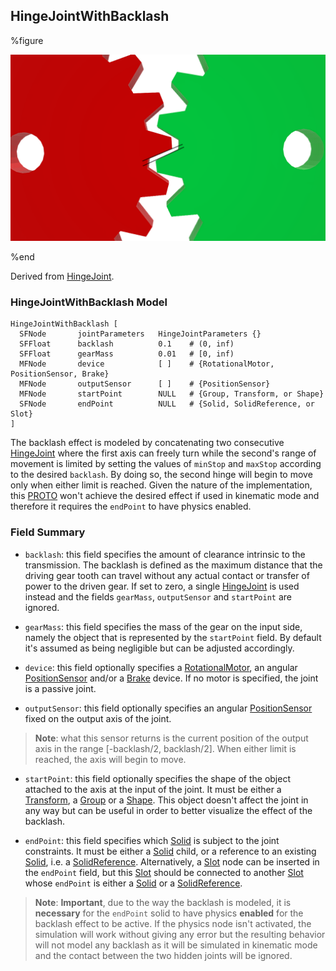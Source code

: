 ## HingeJointWithBacklash

%figure

![HingeJointWithBacklash](images/joints/HingeJointWithBacklash/HingeJointWithBacklash.png)

%end

Derived from [HingeJoint](../reference/hingejoint.md).

### HingeJointWithBacklash Model

```
HingeJointWithBacklash [
  SFNode       jointParameters   HingeJointParameters {} 
  SFFloat      backlash          0.1    # (0, inf)
  SFFloat      gearMass          0.01   # [0, inf)
  MFNode       device            [ ]    # {RotationalMotor, PositionSensor, Brake}
  MFNode       outputSensor      [ ]    # {PositionSensor}
  MFNode       startPoint        NULL   # {Group, Transform, or Shape}
  SFNode       endPoint          NULL   # {Solid, SolidReference, or Slot}
]
```

The backlash effect is modeled by concatenating two consecutive [HingeJoint](../reference/hingejoint.md) where the first axis can freely turn while the second's range of movement is limited by setting the values of `minStop` and `maxStop` according to the desired `backlash`.
By doing so, the second hinge will begin to move only when either limit is reached.
Given the nature of the implementation, this [PROTO](../reference/proto.md) won't achieve the desired effect if used in kinematic mode and therefore it requires the `endPoint` to have physics enabled.

### Field Summary

- `backlash`: this field specifies the amount of clearance intrinsic to the transmission. The backlash is defined as the maximum distance that the driving gear tooth can travel without any actual contact or transfer of power to the driven gear.
If set to zero, a single [HingeJoint](../reference/hingejoint.md) is used instead and the fields `gearMass`, `outputSensor` and `startPoint` are ignored.

- `gearMass`: this field specifies the mass of the gear on the input side, namely the object that is represented by the `startPoint` field. By default it's assumed as being negligible but can be adjusted accordingly.

- `device`: this field optionally specifies a [RotationalMotor](../reference/rotationalmotor.md), an angular [PositionSensor](../reference/positionsensor.md) and/or a [Brake](../reference/brake.md) device.
If no motor is specified, the joint is a passive joint.

- `outputSensor`: this field optionally specifies an angular [PositionSensor](../reference/positionsensor.md) fixed on the output axis of the joint.

> **Note**: what this sensor returns is the current position of the output axis in the range [-backlash/2, backlash/2]. When either limit is reached, the axis will begin to move.

- `startPoint`: this field optionally specifies the shape of the object attached to the axis at the input of the joint. It must be either a [Transform](../reference/transform.md), a [Group](../reference/group.md) or a [Shape](../reference/shape.md).
This object doesn't affect the joint in any way but can be useful in order to better visualize the effect of the backlash.

- `endPoint`: this field specifies which [Solid](../reference/solid.md) is subject to the joint constraints. It must be either a [Solid](../reference/solid.md) child, or a reference to an existing [Solid](../reference/solid.md), i.e. a [SolidReference](../reference/solidreference.md).
Alternatively, a [Slot](../reference/slot.md) node can be inserted in the `endPoint` field, but this [Slot](../reference/slot.md) should be connected to another [Slot](../reference/slot.md) whose `endPoint` is either a [Solid](../reference/solid.md) or a [SolidReference](../reference/solidreference.md).

> **Note**: **Important**, due to the way the backlash is modeled, it is **necessary** for the `endPoint` solid to have physics **enabled** for the backlash effect to be active.
If the physics node isn't activated, the simulation will work without giving any error but the resulting behavior will not model any backlash as it will be simulated in kinematic mode and the contact between the two hidden joints will be ignored.
